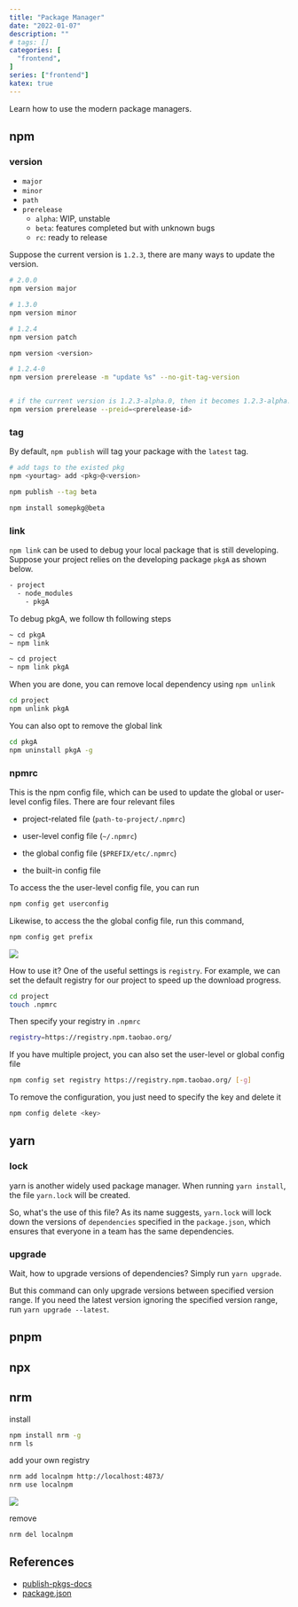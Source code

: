 ```yaml
---
title: "Package Manager"
date: "2022-01-07"
description: ""
# tags: []
categories: [
  "frontend",
]
series: ["frontend"]
katex: true
---
```




Learn how to use the modern package managers.



<!--more-->



## npm

### version

- `major`
- `minor`
- `path`
- `prerelease`
  - `alpha`: WIP, unstable
  - `beta`: features completed but with unknown bugs
  - `rc`: ready to release



Suppose the current version is `1.2.3`, there are many ways to update the version.

```bash
# 2.0.0
npm version major

# 1.3.0
npm version minor

# 1.2.4
npm version patch

npm version <version>

# 1.2.4-0
npm version prerelease -m "update %s" --no-git-tag-version


# if the current version is 1.2.3-alpha.0, then it becomes 1.2.3-alpha.1
npm version prerelease --preid=<prerelease-id>
```



### tag

By default, `npm publish` will tag your package with the `latest` tag. 

```bash
# add tags to the existed pkg
npm <yourtag> add <pkg>@<version>

npm publish --tag beta

npm install somepkg@beta
```



### link

`npm link` can be used to debug your local package that is still developing. Suppose your project relies on the developing package `pkgA`  as shown below.

```bash
- project
  - node_modules
  	- pkgA
```

To debug pkgA, we follow th following steps

```bash
~ cd pkgA
~ npm link

~ cd project
~ npm link pkgA
```

When you are done, you can remove local dependency using `npm unlink`

```bash
cd project
npm unlink pkgA
```

You can also opt to remove the global link

```bash
cd pkgA
npm uninstall pkgA -g
```


### npmrc
This is the npm config file, which can be used to update the global or user-level config files. There are four relevant files

- project-related file (`path-to-project/.npmrc`)

- user-level config file (`~/.npmrc`)

- the global config file (`$PREFIX/etc/.npmrc`)

- the built-in config file


To access the the user-level config file, you can run 

```bash
npm config get userconfig
```

Likewise, to access the the global config file, run this command,

```bash
npm config get prefix
```


![](/blog/post/images/npmrc.png)



How to use it? One of the useful settings is `registry`. For example, we can set the default registry for our project to speed up the download progress.

```bash
cd project
touch .npmrc
```

Then specify your registry in `.npmrc`

```bash
registry=https://registry.npm.taobao.org/
```

If you have multiple project, you can also set the user-level or global config file


```bash
npm config set registry https://registry.npm.taobao.org/ [-g]
```

To remove the configuration, you just need to specify the key and delete it

```bash
npm config delete <key>
```


## yarn

### lock

yarn is another widely used package manager. When running `yarn install`, the file `yarn.lock` will be created. 

So, what's the use of this file? As its name suggests, `yarn.lock` will lock down the versions of `dependencies` specified in the `package.json`, which ensures that everyone in a team has the same dependencies.


### upgrade

Wait, how to upgrade versions of dependencies? Simply run `yarn upgrade`.

But this command can only upgrade versions between specified version range. If you need the latest version ignoring the specified version range, run `yarn upgrade --latest`.


## pnpm



## npx




## nrm

install 

```bash
npm install nrm -g
nrm ls
```



add your own registry

```bash
nrm add localnpm http://localhost:4873/
nrm use localnpm
```



![](/blog/post/images/nrm-ls.png)



remove 

```bash
nrm del localnpm
```


## References

- [publish-pkgs-docs](http://npm.github.io/publishing-pkgs-docs/publishing/index.html)
- [package.json](https://docs.npmjs.com/cli/v6/configuring-npm/package-json)
